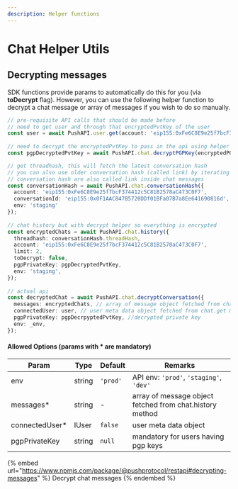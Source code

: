 ```yaml
---
description: Helper functions
---
```


# Chat Helper Utils

## **Decrypting messages**

SDK functions provide params to automatically do this for you (via **toDecrypt** flag). However, you can use the following helper function to decrypt a chat message or array of messages if you wish to do so manually.

```typescript
// pre-requisite API calls that should be made before
// need to get user and through that encryptedPvtKey of the user
const user = await PushAPI.user.get(account: 'eip155:0xFe6C8E9e25f7bcF374412c5C81B2578aC473C0F7', env: 'staging');
  
// need to decrypt the encryptedPvtKey to pass in the api using helper function
const pgpDecryptedPvtKey = await PushAPI.chat.decryptPGPKey(encryptedPGPPrivateKey: user.encryptedPrivateKey, signer: _signer);

// get threadhash, this will fetch the latest conversation hash
// you can also use older conversation hash (called link) by iterating over to fetch more historical messages
// conversation hash are also called link inside chat messages
const conversationHash = await PushAPI.chat.conversationHash({
  account: 'eip155:0xFe6C8E9e25f7bcF374412c5C81B2578aC473C0F7',
  conversationId: 'eip155:0x0F1AAC847B5720DDf01BFa07B7a8Ee641690816d', // receiver's address or chatId of a group
  env: 'staging'
});
  
// chat history but with decrypt helper so everything is encrypted
const encryptedChats = await PushAPI.chat.history({
  threadhash: conversationHash.threadHash,
  account: 'eip155:0xFe6C8E9e25f7bcF374412c5C81B2578aC473C0F7',
  limit: 2,
  toDecrypt: false,
  pgpPrivateKey: pgpDecryptedPvtKey,
  env: 'staging',
});
  
// actual api
const decryptedChat = await PushAPI.chat.decryptConversation({
  messages: encryptedChats, // array of message object fetched from chat.history method
  connectedUser: user, // user meta data object fetched from chat.get method
  pgpPrivateKey: pgpDecrpyptedPvtKey, //decrypted private key
  env: _env,
});
```

#### Allowed Options (params with \* are mandatory)

| Param           | Type   | Default  | Remarks                                                  |
| --------------- | ------ | -------- | -------------------------------------------------------- |
| env             | string | `'prod'` | API env: `'prod'`, `'staging'`, `'dev'`                  |
| messages\*      | string | -        | array of message object fetched from chat.history method |
| connectedUser\* | IUser  | `false`  | user meta data object                                    |
| pgpPrivateKey   | string | `null`   | mandatory for users having pgp keys                      |

{% embed url="https://www.npmjs.com/package/@pushprotocol/restapi#decrypting-messages" %}
Decrypt chat messages
{% endembed %}
